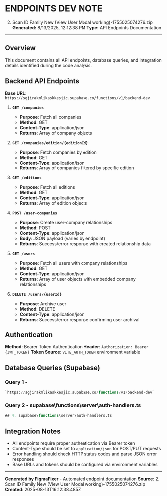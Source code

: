 # ENDPOINTS DEV NOTE
2. Scan ID Family New (View User Modal working)-1755025074276.zip
**Generated:** 8/13/2025, 12:12:38 PM
**Type:** API Endpoints Documentation

---

## Overview
This document contains all API endpoints, database queries, and integration details identified during the code analysis.

## Backend API Endpoints

**Base URL**: `https://sgjirakmlikaskkesjic.supabase.co/functions/v1/backend-dev`

1. **`GET /companies`**
   - **Purpose**: Fetch all companies
   - **Method**: GET
   - **Content-Type**: application/json
   - **Returns**: Array of company objects

2. **`GET /companies/edition/{editionId}`**
   - **Purpose**: Fetch companies by edition
   - **Method**: GET
   - **Content-Type**: application/json
   - **Returns**: Array of companies filtered by specific edition

3. **`GET /editions`**
   - **Purpose**: Fetch all editions
   - **Method**: GET
   - **Content-Type**: application/json
   - **Returns**: Array of edition objects

4. **`POST /user-companies`**
   - **Purpose**: Create user-company relationships
   - **Method**: POST
   - **Content-Type**: application/json
   - **Body**: JSON payload (varies by endpoint)
   - **Returns**: Success/error response with created relationship data

5. **`GET /users`**
   - **Purpose**: Fetch all users with company relationships
   - **Method**: GET
   - **Content-Type**: application/json
   - **Returns**: Array of user objects with embedded company relationships

6. **`DELETE /users/{userId}`**
   - **Purpose**: Archive user
   - **Method**: DELETE
   - **Content-Type**: application/json
   - **Returns**: Success/error response confirming user archival

## Authentication

**Method**: Bearer Token Authentication
**Header**: `Authorization: Bearer {JWT_TOKEN}`
**Token Source**: `VITE_AUTH_TOKEN` environment variable

## Database Queries (Supabase)

### Query 1 - 
```sql
`https://sgjirakmlikaskkesjic.supabase.co/functions/v1/backend-dev`
```

### Query 2 - supabase\functions\server\auth-handlers.ts
```sql
## 4. supabase\functions\server\auth-handlers.ts
```

## Integration Notes

- All endpoints require proper authentication via Bearer token
- Content-Type should be set to `application/json` for POST/PUT requests
- Error handling should check HTTP status codes and parse JSON error responses
- Base URLs and tokens should be configured via environment variables

---

**Generated by FigmaFixer** - Automated endpoint documentation
**Source**: 2. Scan ID Family New (View User Modal working)-1755025074276.zip
**Created**: 2025-08-13T16:12:38.485Z